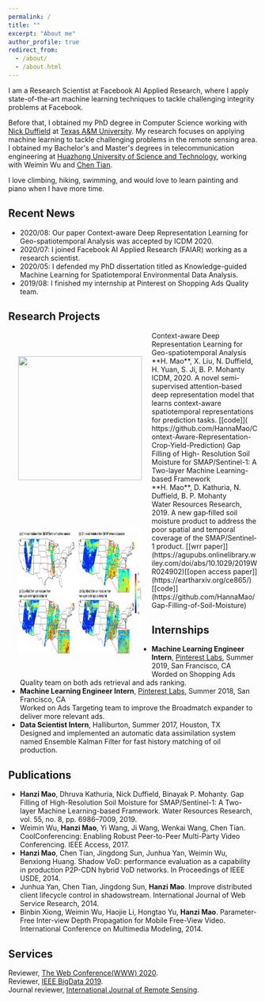 ```yaml
---
permalink: /
title: ""
excerpt: "About me"
author_profile: true
redirect_from: 
  - /about/
  - /about.html
---
```


I am a Research Scientist at Facebook AI Applied Research, where I apply state-of-the-art machine learning techniques to tackle challenging integrity problems at Facebook.

Before that, I obtained my PhD degree in Computer Science working with [Nick Duffield](https://nickduffield.net/) at [Texas A&M University](https://www.tamu.edu/). My research focuses on applying machine learning to tackle challenging problems in the remote sensing area. I obtained my Bachelor's and Master's degrees in telecommunication engineering at [Huazhong University of Science and Technology](http://english.hust.edu.cn/), working with Weimin Wu and [Chen Tian](https://cs.nju.edu.cn/tianchen/). 

I love climbing, hiking, swimming, and would love to learn painting and piano when I have more time. 

## Recent News
* 2020/08: Our paper Context-aware Deep Representation Learning for Geo-spatiotemporal Analysis was accepted by ICDM 2020.
* 2020/07: I joined Facebook AI Applied Research (FAIAR) working as a research scientist.
* 2020/05: I defended my PhD dissertation titled as Knowledge-guided Machine Learning for Spatiotemporal Environmental Data Analysis.
* 2019/08: I finished my internship at Pinterest on Shopping Ads Quality team. 

## Research Projects
<img align="left" width="250" height="250" src="/images/yield.png" hspace="20" vspace="50">
Context-aware Deep Representation Learning for Geo-spatiotemporal Analysis<br/>
**H. Mao**, X. Liu, N. Duffield, H. Yuan, S. Ji, B. P. Mohanty<br/>
ICDM, 2020.  
A novel semi-supervised attention-based deep representation model that learns context-aware spatiotemporal representations for prediction tasks. [[code]]( https://github.com/HannaMao/Context-Aware-Representation-Crop-Yield-Prediction)

<img align="left" width="250" height="250" src="/images/Fig22.png" hspace="20" vspace="50">
Gap Filling of High- Resolution Soil Moisture for SMAP/Sentinel-1: A Two-layer Machine Learning-based Framework<br/>
**H. Mao**, D. Kathuria, N. Duffield, B. P. Mohanty<br/>
Water Resources Research, 2019.  
A new gap‐filled soil moisture product to address the poor spatial and temporal coverage of the SMAP/Sentinel‐1 product. [[wrr paper]](https://agupubs.onlinelibrary.wiley.com/doi/abs/10.1029/2019WR024902)[[open access paper]](https://eartharxiv.org/ce865/)[[code]](https://github.com/HannaMao/Gap-Filling-of-Soil-Moisture)


## Internships
* **Machine Learning Engineer Intern**, [Pinterest Labs](https://labs.pinterest.com/), Summer 2019, San Francisco, CA<br/>
Worded on Shopping Ads Quality team on both ads retrieval and ads ranking.
* **Machine Learning Engineer Intern**, [Pinterest Labs](https://labs.pinterest.com/), Summer 2018, San Francisco, CA<br/>
Worked on Ads Targeting team to improve the Broadmatch expander to deliver more relevant ads.
* **Data Scientist Intern**, Halliburton, Summer 2017, Houston, TX<br/>
Designed and implemented an automatic data assimilation system named Ensemble Kalman Filter for fast history matching of oil production. 

## Publications
* **Hanzi Mao**, Dhruva Kathuria, Nick Duffield, Binayak P. Mohanty. Gap Filling of High-Resolution Soil Moisture for SMAP/Sentinel-1: A Two-layer Machine Learning-based Framework. Water Resources Research, vol. 55, no. 8, pp. 6986–7009, 2019. 
* Weimin Wu, **Hanzi Mao**, Yi Wang, Ji Wang, Wenkai Wang, Chen Tian. CoolConferencing: Enabling Robust Peer-to-Peer Multi-Party Video Conferencing. IEEE Access, 2017.
* **Hanzi Mao**, Chen Tian, Jingdong Sun, Junhua Yan, Weimin Wu, Benxiong Huang. Shadow VoD: performance evaluation as a capability in production P2P-CDN hybrid VoD networks. In Proceedings of IEEE USDE, 2014.
* Junhua Yan, Chen Tian, Jingdong Sun, **Hanzi Mao**. Improve distributed client lifecycle control in shadowstream. International Journal of Web Service Research, 2014.
* Binbin Xiong, Weimin Wu, Haojie Li, Hongtao Yu, **Hanzi Mao**. Parameter-Free Inter-view Depth Propagation for Mobile Free-View Video. International Conference on Multimedia Modeling, 2014.

## Services
Reviewer, [The Web Conference(WWW) 2020](https://www2020.thewebconf.org/).<br/>
Reviewer, [IEEE BigData 2019](http://bigdataieee.org/BigData2019/).<br/>
Journal reviewer, [International Journal of Remote Sensing](https://www.tandfonline.com/loi/tres20).



